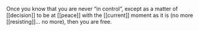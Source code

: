 Once you know that you are never “in control”, except as a matter of [[decision]] to be at [[peace]] with the [[current]] moment as it is (no more [[resisting]]… no more), then you are free. 